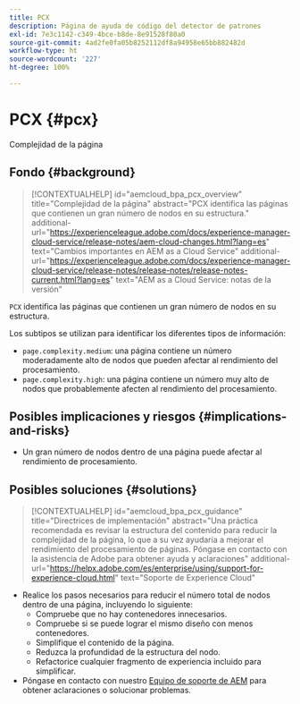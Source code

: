 ```yaml
---
title: PCX
description: Página de ayuda de código del detector de patrones
exl-id: 7e3c1142-c349-4bce-b8de-8e91528f80a0
source-git-commit: 4ad2fe0fa05b8252112df8a94958e65bb882482d
workflow-type: ht
source-wordcount: '227'
ht-degree: 100%

---
```


# PCX {#pcx}

Complejidad de la página

## Fondo {#background}

>[!CONTEXTUALHELP]
>id="aemcloud_bpa_pcx_overview"
>title="Complejidad de la página"
>abstract="PCX identifica las páginas que contienen un gran número de nodos en su estructura."
>additional-url="https://experienceleague.adobe.com/docs/experience-manager-cloud-service/release-notes/aem-cloud-changes.html?lang=es" text="Cambios importantes en AEM as a Cloud Service"
>additional-url="https://experienceleague.adobe.com/docs/experience-manager-cloud-service/release-notes/release-notes/release-notes-current.html?lang=es" text="AEM as a Cloud Service: notas de la versión"

`PCX` identifica las páginas que contienen un gran número de nodos en su estructura.

Los subtipos se utilizan para identificar los diferentes tipos de información:

* `page.complexity.medium`: una página contiene un número moderadamente alto de nodos que pueden afectar al rendimiento del procesamiento.
* `page.complexity.high`: una página contiene un número muy alto de nodos que probablemente afecten al rendimiento del procesamiento.

## Posibles implicaciones y riesgos {#implications-and-risks}

* Un gran número de nodos dentro de una página puede afectar al rendimiento de procesamiento.

## Posibles soluciones {#solutions}

>[!CONTEXTUALHELP]
>id="aemcloud_bpa_pcx_guidance"
>title="Directrices de implementación"
>abstract="Una práctica recomendada es revisar la estructura del contenido para reducir la complejidad de la página, lo que a su vez ayudaría a mejorar el rendimiento del procesamiento de páginas. Póngase en contacto con la asistencia de Adobe para obtener ayuda y aclaraciones"
>additional-url="https://helpx.adobe.com/es/enterprise/using/support-for-experience-cloud.html" text="Soporte de Experience Cloud"

* Realice los pasos necesarios para reducir el número total de nodos dentro de una página, incluyendo lo siguiente:
   * Compruebe que no hay contenedores innecesarios.
   * Compruebe si se puede lograr el mismo diseño con menos contenedores.
   * Simplifique el contenido de la página.
   * Reduzca la profundidad de la estructura del nodo.
   * Refactorice cualquier fragmento de experiencia incluido para simplificar.
* Póngase en contacto con nuestro [Equipo de soporte de AEM](https://helpx.adobe.com/es/enterprise/using/support-for-experience-cloud.html) para obtener aclaraciones o solucionar problemas.
